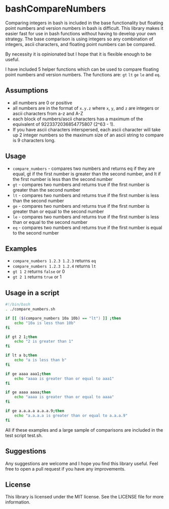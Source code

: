 # bashCompareNumbers
Comparing integers in bash is included in the base functionality but floating point numbers and version numbers in bash is difficult.
This library makes it easier fast for use in bash functions without having to develop your own strategy.
The base comparison is using integers so any combination of integers, ascii characters, and floating point numbers can be compared.

By necessity it is opinionated but I hope that it is flexible enough to be useful.

I have included 5 helper functions which can be used to compare floating point numbers and version numbers.
The functions are: `gt` `lt` `ge` `le` and `eq`.

## Assumptions
- all numbers are 0 or positive
- all numbers are in the format of `x.y.z` where `x`, `y`, and `z` are integers or ascii characters from a-z and A-Z
- each block of numbers/ascii characters has a maximum of the equivalent of 9223372036854775807 (2^63 - 1).  
- If you have ascii characters interspersed, each ascii character will take up 2 integer numbers so the maximum size of an ascii string to compare is 9 characters long.

## Usage
- `compare_numbers` - compares two numbers and returns eq if they are equal, gt if the first number is greater than the second number, and lt if the first number is less than the second number
- `gt` - compares two numbers and returns true if the first number is greater than the second number
- `lt` - compares two numbers and returns true if the first number is less than the second number
- `ge` - compares two numbers and returns true if the first number is greater than or equal to the second number
- `le` - compares two numbers and returns true if the first number is less than or equal to the second number
- `eq` - compares two numbers and returns true if the first number is equal to the second number


## Examples
- `compare_numbers 1.2.3 1.2.3` returns `eq`
- `compare_numbers 1.2.3 1.2.4` returns `lt`
- `gt 1 2` returns `false` or 0
- `gt 2 1` returns `true` or 1

## Usage in a script
```bash
#!/bin/bash
. ./compare_numbers.sh

if [[ ($(compare_numbers 10a 10b) == "lt") ]] ;then
    echo "10a is less than 10b"
fi

if gt 2 1;then
    echo "2 is greater than 1"
fi

if lt a b;then
    echo "a is less than b"
fi

if ge aaaa aaa1;then
    echo "aaaa is greater than or equal to aaa1"
fi

if ge aaaa aaaa;then
    echo "aaaa is greater than or equal to aaaa"
fi

if ge a.a.a.a a.a.a.9;then
    echo "a.a.a.a is greater than or equal to a.a.a.9"
fi

```

All if these examples and a large sample of comparisons are included in the test script test.sh.

## Suggestions

Any suggestions are welcome and I hope you find this library useful.  Feel free to open a pull request if you have any improvements.

## License

This library is licensed under the MIT license.  See the LICENSE file for more information.
